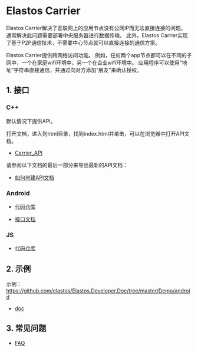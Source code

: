 # Elastos Carrier

Elastos Carrier解决了互联网上的应用节点没有公网IP而无法直接连接的问题。 通常解决此问题需要部署中央服务器进行数据传输。 此外，Elastos Carrier实现了基于P2P通信技术，不需要中心节点就可以直接连接的通信方案。

Elastos Carrier提供跨网络访问功能。 例如，任何两个app节点都可以在不同的子网中，一个在家庭wifi环境中，另一个在企业wifi环境中。 应用程序可以使用“地址”字符串直接通信，并通过向对方添加“朋友”来确认授权。

## 1. 接口

### C++

默认情况下提供API。

打开文档，进入到html目录，找到index.html并单击，可以在浏览器中打开API文档。

* [Carrier_API](SDK/Elastos.NET.Carrier.Native.SDK_API.zip)

请参阅以下文档的最后一部分来导出最新的API文档：

* [如何创建API文档](https://github.com/elastos/Elastos.NET.Carrier.Native.SDK/blob/master/README.md#Build_API_documentation)

### Android

* [代码仓库](https://github.com/elastos/Elastos.NET.Carrier.Android.SDK)

* [接口文档](https://github.com/elastos/Elastos.NET.Carrier.Android.SDK#build-docs)

### JS

* [代码仓库](https://github.com/elastos/Elastos.NET.Carrier.Nodejs.SDK)

## 2. 示例

示例： <https://github.com/elastos/Elastos.Developer.Doc/tree/master/Demo/android>

* [doc](../../Ignore/Doc/Carrier_For_Android.md)

## 3. 常见问题

* [FAQ](../../Ignore/Doc/How_to_use_Carrier_API_FAQ.md)